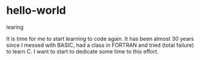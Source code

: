 # hello-world
learing

It is time for me to start learning to code again.  It has been almost 30 years since I messed with BASIC, had a class in FORTRAN and tried (total failure) to learn C.  I want to start to dedicate some time to this effort.
